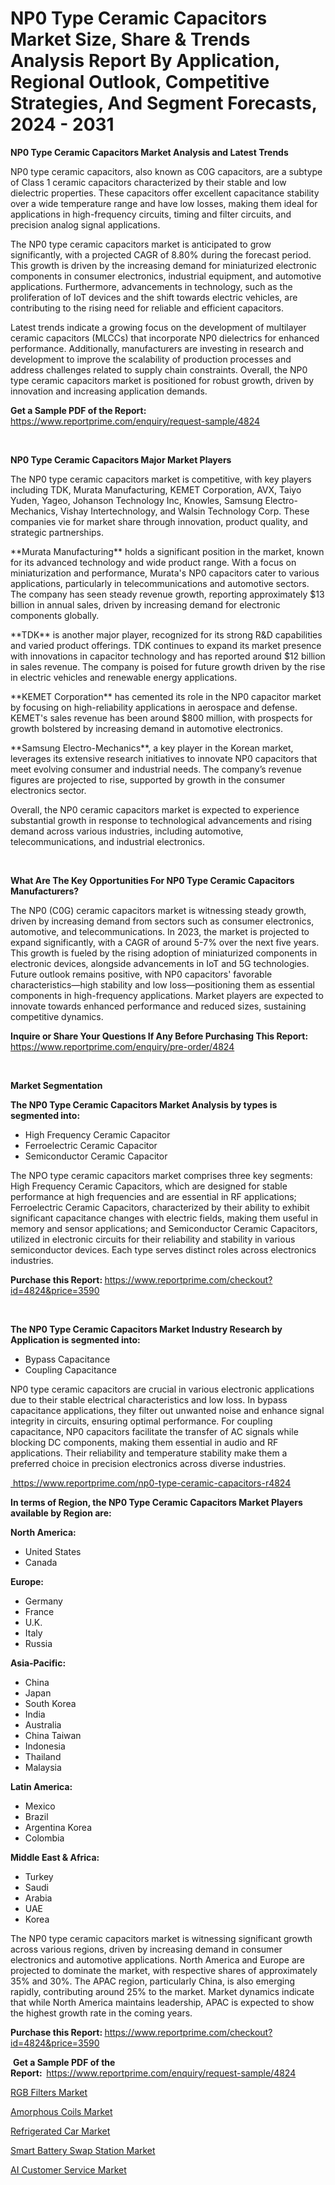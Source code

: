 <p><h1>NP0 Type Ceramic Capacitors Market Size, Share & Trends Analysis Report By Application, Regional Outlook, Competitive Strategies, And Segment Forecasts, 2024 - 2031</h1></p><p><strong>NP0 Type Ceramic Capacitors Market Analysis and Latest Trends</strong></p>
<p><p>NP0 type ceramic capacitors, also known as C0G capacitors, are a subtype of Class 1 ceramic capacitors characterized by their stable and low dielectric properties. These capacitors offer excellent capacitance stability over a wide temperature range and have low losses, making them ideal for applications in high-frequency circuits, timing and filter circuits, and precision analog signal applications.</p><p>The NP0 type ceramic capacitors market is anticipated to grow significantly, with a projected CAGR of 8.80% during the forecast period. This growth is driven by the increasing demand for miniaturized electronic components in consumer electronics, industrial equipment, and automotive applications. Furthermore, advancements in technology, such as the proliferation of IoT devices and the shift towards electric vehicles, are contributing to the rising need for reliable and efficient capacitors.</p><p>Latest trends indicate a growing focus on the development of multilayer ceramic capacitors (MLCCs) that incorporate NP0 dielectrics for enhanced performance. Additionally, manufacturers are investing in research and development to improve the scalability of production processes and address challenges related to supply chain constraints. Overall, the NP0 type ceramic capacitors market is positioned for robust growth, driven by innovation and increasing application demands.</p></p>
<p><strong>Get a Sample PDF of the Report:&nbsp;</strong> <a href="https://www.reportprime.com/enquiry/request-sample/4824?utm_campaign=75&utm_medium=2&utm_source=Github&utm_content=ia&utm_term=24122024&utm_id=np0-type-ceramic-capacitors">https://www.reportprime.com/enquiry/request-sample/4824</a></p>
<p>&nbsp;</p>
<p><strong>NP0 Type Ceramic Capacitors Major Market Players</strong></p>
<p><p>The NP0 type ceramic capacitors market is competitive, with key players including TDK, Murata Manufacturing, KEMET Corporation, AVX, Taiyo Yuden, Yageo, Johanson Technology Inc, Knowles, Samsung Electro-Mechanics, Vishay Intertechnology, and Walsin Technology Corp. These companies vie for market share through innovation, product quality, and strategic partnerships.</p><p>**Murata Manufacturing** holds a significant position in the market, known for its advanced technology and wide product range. With a focus on miniaturization and performance, Murata's NP0 capacitors cater to various applications, particularly in telecommunications and automotive sectors. The company has seen steady revenue growth, reporting approximately $13 billion in annual sales, driven by increasing demand for electronic components globally.</p><p>**TDK** is another major player, recognized for its strong R&D capabilities and varied product offerings. TDK continues to expand its market presence with innovations in capacitor technology and has reported around $12 billion in sales revenue. The company is poised for future growth driven by the rise in electric vehicles and renewable energy applications.</p><p>**KEMET Corporation** has cemented its role in the NP0 capacitor market by focusing on high-reliability applications in aerospace and defense. KEMET's sales revenue has been around $800 million, with prospects for growth bolstered by increasing demand in automotive electronics.</p><p>**Samsung Electro-Mechanics**, a key player in the Korean market, leverages its extensive research initiatives to innovate NP0 capacitors that meet evolving consumer and industrial needs. The company’s revenue figures are projected to rise, supported by growth in the consumer electronics sector.</p><p>Overall, the NP0 ceramic capacitors market is expected to experience substantial growth in response to technological advancements and rising demand across various industries, including automotive, telecommunications, and industrial electronics.</p></p>
<p>&nbsp;</p>
<p><strong>What Are The Key Opportunities For NP0 Type Ceramic Capacitors Manufacturers?</strong></p>
<p><p>The NP0 (C0G) ceramic capacitors market is witnessing steady growth, driven by increasing demand from sectors such as consumer electronics, automotive, and telecommunications. In 2023, the market is projected to expand significantly, with a CAGR of around 5-7% over the next five years. This growth is fueled by the rising adoption of miniaturized components in electronic devices, alongside advancements in IoT and 5G technologies. Future outlook remains positive, with NP0 capacitors' favorable characteristics—high stability and low loss—positioning them as essential components in high-frequency applications. Market players are expected to innovate towards enhanced performance and reduced sizes, sustaining competitive dynamics.</p></p>
<p><strong>Inquire or Share Your Questions If Any Before Purchasing This Report:</strong> <a href="https://www.reportprime.com/enquiry/pre-order/4824?utm_campaign=75&utm_medium=2&utm_source=Github&utm_content=ia&utm_term=24122024&utm_id=np0-type-ceramic-capacitors">https://www.reportprime.com/enquiry/pre-order/4824</a></p>
<p>&nbsp;</p>
<p><strong>Market Segmentation</strong></p>
<p><strong>The NP0 Type Ceramic Capacitors Market Analysis by types is segmented into:</strong></p>
<p><ul><li>High Frequency Ceramic Capacitor</li><li>Ferroelectric Ceramic Capacitor</li><li>Semiconductor Ceramic Capacitor</li></ul></p>
<p><p>The NPO type ceramic capacitors market comprises three key segments: High Frequency Ceramic Capacitors, which are designed for stable performance at high frequencies and are essential in RF applications; Ferroelectric Ceramic Capacitors, characterized by their ability to exhibit significant capacitance changes with electric fields, making them useful in memory and sensor applications; and Semiconductor Ceramic Capacitors, utilized in electronic circuits for their reliability and stability in various semiconductor devices. Each type serves distinct roles across electronics industries.</p></p>
<p><strong>Purchase this Report:&nbsp;</strong><a href="https://www.reportprime.com/checkout?id=4824&price=3590&utm_campaign=75&utm_medium=2&utm_source=Github&utm_content=ia&utm_term=24122024&utm_id=np0-type-ceramic-capacitors">https://www.reportprime.com/checkout?id=4824&price=3590</a></p>
<p>&nbsp;</p>
<p><strong>The NP0 Type Ceramic Capacitors Market Industry Research by Application is segmented into:</strong></p>
<p><ul><li>Bypass Capacitance</li><li>Coupling Capacitance</li></ul></p>
<p><p>NP0 type ceramic capacitors are crucial in various electronic applications due to their stable electrical characteristics and low loss. In bypass capacitance applications, they filter out unwanted noise and enhance signal integrity in circuits, ensuring optimal performance. For coupling capacitance, NP0 capacitors facilitate the transfer of AC signals while blocking DC components, making them essential in audio and RF applications. Their reliability and temperature stability make them a preferred choice in precision electronics across diverse industries.</p></p>
<p><a href="https://www.reportprime.com/np0-type-ceramic-capacitors-r4824?utm_campaign=75&utm_medium=2&utm_source=Github&utm_content=ia&utm_term=24122024&utm_id=np0-type-ceramic-capacitors">&nbsp;https://www.reportprime.com/np0-type-ceramic-capacitors-r4824</a></p>
<p><strong>In terms of Region, the NP0 Type Ceramic Capacitors Market Players available by Region are:</strong></p>
<p>
    <p> <strong> North America: </strong>
        <ul>
            <li>United States</li>
            <li>Canada</li>
        </ul>
        </p> 
    <p> <strong> Europe: </strong>
        <ul>
            <li>Germany</li>
            <li>France</li>
            <li>U.K.</li>
            <li>Italy</li>
            <li>Russia</li>
        </ul>
        </p> 
    <p> <strong> Asia-Pacific: </strong>
        <ul>
            <li>China</li>
            <li>Japan</li>
            <li>South Korea</li>
            <li>India</li>
            <li>Australia</li>
            <li>China Taiwan</li>
            <li>Indonesia</li>
            <li>Thailand</li>
            <li>Malaysia</li>
        </ul>
        </p> 
    <p> <strong> Latin America: </strong>
        <ul>
            <li>Mexico</li>
            <li>Brazil</li>
            <li>Argentina Korea</li>
            <li>Colombia</li>
        </ul>
        </p> 
    <p> <strong> Middle East & Africa: </strong>
        <ul>
            <li>Turkey</li>
            <li>Saudi</li>
            <li>Arabia</li>
            <li>UAE</li>
            <li>Korea</li>
        </ul>
    </p>
    </p>
<p><p>The NP0 type ceramic capacitors market is witnessing significant growth across various regions, driven by increasing demand in consumer electronics and automotive applications. North America and Europe are projected to dominate the market, with respective shares of approximately 35% and 30%. The APAC region, particularly China, is also emerging rapidly, contributing around 25% to the market. Market dynamics indicate that while North America maintains leadership, APAC is expected to show the highest growth rate in the coming years.</p></p>
<p><strong>Purchase this Report: </strong><a href="https://www.reportprime.com/checkout?id=4824&price=3590&utm_campaign=75&utm_medium=2&utm_source=Github&utm_content=ia&utm_term=24122024&utm_id=np0-type-ceramic-capacitors">https://www.reportprime.com/checkout?id=4824&price=3590</a></p>
<p>&nbsp;<strong>Get a Sample PDF of the Report:&nbsp;&nbsp;</strong><a href="https://www.reportprime.com/enquiry/request-sample/4824?utm_campaign=75&utm_medium=2&utm_source=Github&utm_content=ia&utm_term=24122024&utm_id=np0-type-ceramic-capacitors">https://www.reportprime.com/enquiry/request-sample/4824</a></p>
<p><strong></strong></p>
<p><p><a href="https://github.com/bogganbillie6969/Market-Research-Report-List-1/blob/main/rgb-filters-market.md?utm_campaign=75&utm_medium=2&utm_source=Github&utm_content=ia&utm_term=24122024&utm_id=np0-type-ceramic-capacitors">RGB Filters Market</a></p><p><a href="https://github.com/donnettaletizia/Market-Research-Report-List-1/blob/main/amorphous-coils-market.md?utm_campaign=75&utm_medium=2&utm_source=Github&utm_content=ia&utm_term=24122024&utm_id=np0-type-ceramic-capacitors">Amorphous Coils Market</a></p><p><a href="https://www.linkedin.com/pulse/market-insights-global-refrigerated-car-forecast-innovation-jxkkf?utm_campaign=75&utm_medium=2&utm_source=Github&utm_content=ia&utm_term=24122024&utm_id=np0-type-ceramic-capacitors">Refrigerated Car Market</a></p><p><a href="https://www.linkedin.com/pulse/industry-projections-global-smart-battery-swap-station-market-scysf?utm_campaign=75&utm_medium=2&utm_source=Github&utm_content=ia&utm_term=24122024&utm_id=np0-type-ceramic-capacitors">Smart Battery Swap Station Market</a></p><p><a href="https://www.linkedin.com/pulse/ai-customer-service-market-valuation-forecast-2024-2031-81-cagr-mzrqc?utm_campaign=75&utm_medium=2&utm_source=Github&utm_content=ia&utm_term=24122024&utm_id=np0-type-ceramic-capacitors">AI Customer Service Market</a></p></p>